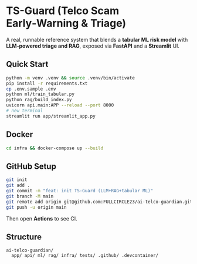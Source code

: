 
# TS-Guard (Telco Scam Early‑Warning & Triage)

A real, runnable reference system that blends a **tabular ML risk model** with **LLM‑powered triage and RAG**, exposed via **FastAPI** and a **Streamlit** UI.

## Quick Start

```bash
python -m venv .venv && source .venv/bin/activate
pip install -r requirements.txt
cp .env.sample .env
python ml/train_tabular.py
python rag/build_index.py
uvicorn api.main:APP --reload --port 8000
# new terminal
streamlit run app/streamlit_app.py
```

## Docker
```bash
cd infra && docker-compose up --build
```

## GitHub Setup
```bash
git init
git add .
git commit -m "feat: init TS-Guard (LLM+RAG+tabular ML)"
git branch -M main
git remote add origin git@github.com:FULLCIRCLE23/ai-telco-guardian.git
git push -u origin main
```
Then open **Actions** to see CI.

## Structure
```
ai-telco-guardian/
  app/ api/ ml/ rag/ infra/ tests/ .github/ .devcontainer/
```
